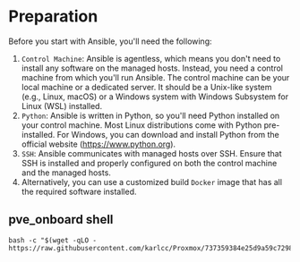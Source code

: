 # Preparation

Before you start with Ansible, you'll need the following:

1. `Control Machine`: Ansible is agentless, which means you don't need to install any software on the managed hosts. Instead, you need a control machine from which you'll run Ansible. The control machine can be your local machine or a dedicated server. It should be a Unix-like system (e.g., Linux, macOS) or a Windows system with Windows Subsystem for Linux (WSL) installed.
1. `Python`: Ansible is written in Python, so you'll need Python installed on your control machine. Most Linux distributions come with Python pre-installed. For Windows, you can download and install Python from the official website (https://www.python.org).
1. `SSH`: Ansible communicates with managed hosts over SSH. Ensure that SSH is installed and properly configured on both the control machine and the managed hosts.
1. Alternatively, you can use a customized build `Docker` image that has all the required software installed.

## pve_onboard shell

```shell
bash -c "$(wget -qLO - https://raw.githubusercontent.com/karlcc/Proxmox/737359384e25d9a59c72981f399ff3e126c4ec42/misc/pve_onboard.sh)"
```
